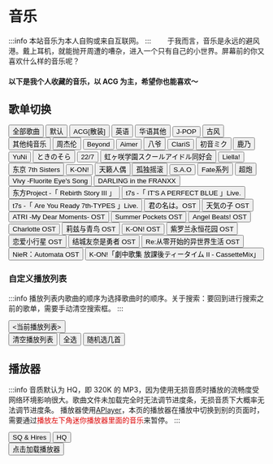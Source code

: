 # 音乐

:::info
本站音乐为本人自购或来自互联网。
:::
　　于我而言，音乐是永远的避风港。戴上耳机，就能抛开周遭的嘈杂，进入一个只有自己的小世界。屏幕前的你又喜欢什么样的音乐呢？

#### 以下是我个人收藏的音乐，以 ACG 为主，希望你也能喜欢～

## 歌单切换


<div id="aplayer_list">
	<button id="ap_list1" class="sytle-button">全部歌曲</button>
	<button id="ap_list2" class="sytle-button">默认</button>
	<button id="ap_list3" class="sytle-button">ACG[散装]</button>
	<button id="ap_list26" class="sytle-button">英语</button>
	<button id="ap_list22" class="sytle-button">华语其他</button>
	<button id="ap_list23" class="sytle-button">J-POP</button>
	<button id="ap_list24" class="sytle-button">古风</button>
	<button id="ap_list25" class="sytle-button">其他纯音乐</button>
	<button id="ap_list4" class="sytle-button">周杰伦</button>
	<button id="ap_list16" class="sytle-button">Beyond</button>
	<button id="ap_list28" class="sytle-button">Aimer</button>
	<button id="ap_list29" class="sytle-button">八爷</button>
	<button id="ap_list40" class="sytle-button">ClariS</button>
	<button id="ap_list17" class="sytle-button">初音ミク</button>
	<button id="ap_list33" class="sytle-button">鹿乃</button>
	<button id="ap_list42" class="sytle-button">YuNi</button>	
	<button id="ap_list43" class="sytle-button">ときのそら</button>
	<button id="ap_list15" class="sytle-button">22/7</button>
	<button id="ap_list5" class="sytle-button">虹ヶ咲学園スクールアイドル同好会</button>
	<button id="ap_list21" class="sytle-button">Liella!</button>
	<button id="ap_list6" class="sytle-button">东京 7th Sisters</button>
	<button id="ap_list14" class="sytle-button">K-ON!</button>	
	<button id="ap_list8" class="sytle-button">天籁人偶</button>
	<button id="ap_list19" class="sytle-button">孤独摇滚</button>
	<button id="ap_list9" class="sytle-button">S.A.O</button>
	<button id="ap_list30" class="sytle-button">Fate系列</button>
	<button id="ap_list31" class="sytle-button">超炮</button>
	<button id="ap_list7" class="sytle-button">Vivy -Fluorite Eye's Song</button>
	<button id="ap_list39" class="sytle-button">DARLING in the FRANXX</button>
	<button id="ap_list32" class="sytle-button">东方Project -「 Rebirth Story III 」</button>
	<button id="ap_list38" class="sytle-button">t7s -「 IT'S A PERFECT BLUE 」Live.</button>
	<button id="ap_list36" class="sytle-button">t7s -「 Are You Ready 7th-TYPES 」Live.</button>
	<button id="ap_list13" class="sytle-button">君の名は。OST</button>
	<button id="ap_list18" class="sytle-button">天気の子 OST</button>
	<button id="ap_list10" class="sytle-button">ATRI -My Dear Moments- OST</button>
	<button id="ap_list11" class="sytle-button">Summer Pockets OST</button>
	<button id="ap_list44" class="sytle-button">Angel Beats! OST</button>
	<button id="ap_list12" class="sytle-button">Charlotte OST</button>
	<button id="ap_list35" class="sytle-button">莉兹与青鸟 OST</button>
	<button id="ap_list46" class="sytle-button">K-ON! OST</button>
	<button id="ap_list20" class="sytle-button">紫罗兰永恒花园 OST</button>
	<button id="ap_list27" class="sytle-button">恋爱小行星 OST</button>
	<button id="ap_list34" class="sytle-button">结城友奈是勇者 OST</button>
	<button id="ap_list37" class="sytle-button">Re:从零开始的异世界生活 OST</button>
	<button id="ap_list41" class="sytle-button">NieR：Automata OST</button>
	<button id="ap_list45" class="sytle-button">K-ON!「劇中歌集 放課後ティータイム II - CassetteMix」</button>		
</div>

### 自定义播放列表

:::info
播放列表内歌曲的顺序为选择歌曲时的顺序。关于搜索：要回到进行搜索之前的歌单，需要手动清空搜索框。
:::

<div id="aplayer_list-current-list">
	<button id="ap_list0" class="sytle-button-current-list">&lt;当前播放列表&gt;</button>
</div>

<div id="ap_list_button">
	<div id="ap_list_remove-div">
		<button id="ap_list_remove" >清空播放列表</button>
		<button id="ap_list_select_all" >全选</button>
		<button id="ap_list_random_select" >随机选几首</button>
	</div>
</div>
<div id="aplayer_list_active"></div>

## 播放器

:::info
音质默认为 HQ，即 320K 的 MP3，因为使用无损音质时播放的流畅度受网络环境影响很大。歌曲文件未加载完全时无法调节进度条，无损音质下大概率无法调节进度条。
播放器使用[APlayer](https://github.com/DIYgod/APlayer)，本页的播放器在播放中切换到别的页面时，需要通过<font color="#dd0000">播放左下角迷你播放器里面的音乐</font>来暂停。
:::

<div id="aplayer_ctr">
	<div id="aplayer_qua">
		<button id="ap_qua1" class="sytle-qua-button">SQ & Hires</button>
		<button id="ap_qua2" class="sytle-qua-button">HQ</button>
	</div>
</div>

<div id="aplayer0">
	<div id="aplayer0-button">
		<button id="ap_load" class="sytle-ap-button">点击加载播放器</button>
	</div>
</div>
